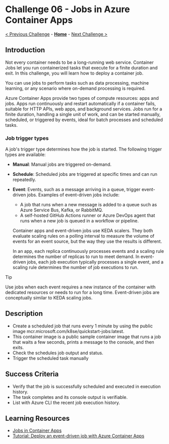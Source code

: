 # Challenge 06 - Jobs in Azure Container Apps

 [< Previous Challenge](./Challenge-05.md) - **[Home](../README.md)** - [Next Challenge >](./Challenge-07.md)

## Introduction
Not every container needs to be a long-running web service. Container Jobs let you run containerized tasks that execute for a finite duration and exit. In this challenge, you will learn how to deploy a container job.

You can use jobs to perform tasks such as data processing, machine learning, or any scenario where on-demand processing is required.

Azure Container Apps provide two types of compute resources: apps and jobs. Apps run continuously and restart automatically if a container fails, suitable for HTTP APIs, web apps, and background services. Jobs run for a finite duration, handling a single unit of work, and can be started manually, scheduled, or triggered by events, ideal for batch processes and scheduled tasks.

### Job trigger types
A job's trigger type determines how the job is started. The following trigger types are available:
- **Manual**: Manual jobs are triggered on-demand.
- **Schedule**: Scheduled jobs are triggered at specific times and can run repeatedly.
- **Event**: Events, such as a message arriving in a queue, trigger event-driven jobs. Examples of event-driven jobs include:
    - A job that runs when a new message is added to a queue such as Azure Service Bus, Kafka, or RabbitMQ.
    - A self-hosted GitHub Actions runner or Azure DevOps agent that runs when a new job is queued in a workflow or pipeline.

    Container apps and event-driven jobs use KEDA scalers. They both evaluate scaling rules on a polling interval to measure the volume of events for an event source, but the way they use the results is different.

    In an app, each replica continuously processes events and a scaling rule determines the number of replicas to run to meet demand. In event-driven jobs, each job execution typically processes a single event, and a scaling rule determines the number of job executions to run.

> [!TIP]
> Use jobs when each event requires a new instance of the container with dedicated resources or needs to run for a long time. Event-driven jobs are conceptually similar to KEDA scaling jobs.

## Description
- Create a scheduled job that runs every 1 minute by using the public image mcr.microsoft.com/k8se/quickstart-jobs:latest. 
- This container image is a public sample container image that runs a job that waits a few seconds, prints a message to the console, and then exits.
- Check the schedules job output and status.
- Trigger the scheduled task manually

## Success Criteria
- Verify that the job is successfully scheduled and executed in execution history.
- The task completes and its console output is verifiable.
- List with Azure CLI the recent job execution history.

## Learning Resources
- [Jobs in Container Apps](https://learn.microsoft.com/en-us/azure/container-apps/jobs)
- [Tutorial: Deploy an event-driven job with Azure Container Apps](https://learn.microsoft.com/en-us/azure/container-apps/tutorial-event-driven-jobs)
